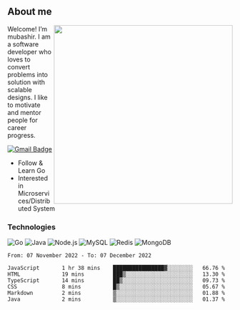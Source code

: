 ## About me

<img align="right" src="https://github-readme-stats-zhiwei-feng.vercel.app/api?username=mub4shir&show_icons=true" width="400" />

Welcome! I’m mubashir. I am a software developer who loves to convert problems into solution with scalable designs. I like to motivate and mentor people for career progress.

[![Gmail Badge](https://img.shields.io/badge/-mubashir11131719@gmail.com-c14438?style=flat-square&logo=Gmail&logoColor=white&link=mailto:mubashir11131719@gmail.com)](mailto:mubashir11131719@gmail.com)




- Follow & Learn Go
- Interested in Microservices/Distributed System


### Technologies
![Go](https://img.shields.io/badge/-Go-000000?style=flat-square&logo=go)
![Java](https://img.shields.io/badge/-Java-E34A86?style=flat-square&logo=java)
![Node.js](https://img.shields.io/badge/-Node.js-000000?style=flat-square&logo=node.js)
![MySQL](https://img.shields.io/badge/-MySQL-orange?style=flat-square&logo=MySQL)
![Redis](https://img.shields.io/badge/-Redis-black?style=flat-square&logo=Redis)
![MongoDB](https://img.shields.io/badge/-MongoDB-000000?style=flat-square&logo=mongodb)






<!--START_SECTION:waka-->

```text
From: 07 November 2022 - To: 07 December 2022

JavaScript       1 hr 38 mins    ████████████████▓░░░░░░░░   66.76 %
HTML             19 mins         ███▒░░░░░░░░░░░░░░░░░░░░░   13.30 %
TypeScript       14 mins         ██▒░░░░░░░░░░░░░░░░░░░░░░   09.73 %
CSS              8 mins          █▒░░░░░░░░░░░░░░░░░░░░░░░   05.67 %
Markdown         2 mins          ▒░░░░░░░░░░░░░░░░░░░░░░░░   01.88 %
Java             2 mins          ▒░░░░░░░░░░░░░░░░░░░░░░░░   01.37 %
```

<!--END_SECTION:waka-->
</p>


